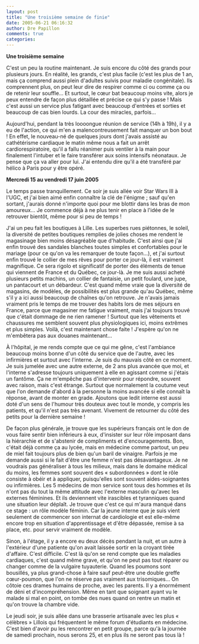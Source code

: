 ```yaml
---
layout: post
title: "Une troisième semaine de finie"
date: 2005-06-21 06:16:32
author: Dre Papillon
comments: true
categories: 
---
```



**Une troisième semaine**

C'est un peu la routine maintenant.  Je suis encore du côté des grands pour plusieurs jours.  En réalité, les grands, c'est plus facile (c'est les plus de 1 an, mais ça comprend aussi plein d'adultes suivis pour maladie congénitale).  Ils comprennent plus, on peut leur dire de respirer comme ci ou comme ça ou de retenir leur souffle...  Et surtout, le cœur bat beaucoup moins vite, alors je peux entendre de façon plus détaillée et précise ce qui s'y passe !  Mais c'est aussi un service plus fatigant avec beaucoup d'entrées et sorties et beaucoup de cas bien lourds.  La cour des miracles, parfois...

Aujourd'hui, pendant la très loooongue réunion de service (14h à 19h), il y a eu de l'action, ce qui m'en a malencontreusement fait manquer un bon bout !  En effet, le nouveau-né de quelques jours dont j'avais assisté au cathétérisme cardiaque le matin même nous a fait un arrêt cardiorespiratoire, qu'il a fallu réanimer puis ventiler à la main pour finalement l'intuber et le faire transférer aux soins intensifs néonataux.  Je pense que ça va aller pour lui.  J'ai entendu dire qu'il a été transféré par hélico à Paris pour y être opéré.

**Mercredi 15 au vendredi 17 juin 2005**

Le temps passe tranquillement.  Ce soir je suis allée voir Star Wars III à l'UGC, et j'ai bien aimé enfin connaître la clé de l'énigme ; sauf qu'en sortant, j'aurais donné n'importe quoi pour me blottir dans les bras de mon amoureux...  Je commence déjà à ne plus tenir en place à l'idée de le retrouver bientôt, même pour si peu de temps !

J'ai un peu fait les boutiques à Lille.  Les superbes rues piétonnes, le soleil, la diversité de petites boutiques remplies de jolies choses me rendent le magasinage bien moins désagréable que d'habitude.  C'est ainsi que j'ai enfin trouvé des sandales blanches toutes simples et confortables pour le mariage (pour ce qu'on va les remarquer de toute façon...), et j'ai surtout enfin trouvé le collier de mes rêves pour porter ce jour-là, il est vraiment magnifique.  Ce sera rigolo et significatif de porter des éléments de tenue qui viennent de France et du Québec, ce jour-là.  Je me suis aussi acheté plusieurs petits machins, un collier de fantaisie, un petit foulard, une jupe, un pantacourt et un débardeur.  C'est quand même vraie que la diversité de magasins, de modèles, de possibilités est plus grande qu'au Québec, même s'il y a ici aussi beaucoup de chaînes qu'on retrouve.  Je n'avais jamais vraiment pris le temps de me trouver des habits lors de mes séjours en France, parce que magasiner me fatigue vraiment, mais j'ai toujours trouvé que c'était dommage de ne rien ramener !  Surtout que les vêtements et chaussures me semblent souvent plus physiologiques ici, moins extrêmes et plus simples.  Voilà, c'est maintenant chose faite !  J'espère qu'on ne m'embêtera pas aux douanes maintenant...

À l'hôpital, je me rends compte que ce qui me gêne, c'est l'ambiance beaucoup moins bonne d'un côté du service que de l'autre, avec les infirmières et surtout avec l'interne.  Je suis du mauvais côté en ce moment.  Je suis jumelée avec une autre externe, de 2 ans plus avancée que moi, et l'interne s'adresse toujours uniquement à elle en agissant comme si j'étais un fantôme.  Ça ne m'empêche pas d'intervenir pour répondre, souvent avec raison, mais c'est étrange.  Surtout que normalement la coutume veut que l'on demande d'abord à la personne la moins avancée si elle connaît la réponse, avant de monter en grade.  Ajoutons que ledit interne est aussi doté d'un sens de l'humour très douteux avec tout le monde, y compris les patients, et qu'il n'est pas très avenant.  Vivement de retourner du côté des petits pour la dernière semaine !

De façon plus générale, je trouve que les supérieurs français ont le don de vous faire sentir bien inférieurs à eux, d'insister sur leur rôle imposant dans la hiérarchie et de s'abstenir de compliments et d'encouragements.  Bon, c'était déjà comme ça au lycée, mais en médecine comme partout, un peu de miel fait toujours plus de bien qu'un baril de vinaigre.  Parfois je me demande aussi si le fait d'être une femme n'est pas désavantageux.  Je ne voudrais pas généraliser à tous les milieux, mais dans le domaine médical du moins, les femmes sont souvent des « subordonnées » dont le rôle consiste à obéir et à appliquer, puisqu'elles sont souvent aides-soignantes ou infirmières.  Les 5 médecins de mon service sont tous des hommes et ils n'ont pas du tout la même attitude avec l'externe masculin qu'avec les externes féminines.  Et ils deviennent vite irascibles et tyranniques quand une situation leur déplaît.  Je trouve que c'est ce qui m'aura manqué dans ce stage : un rôle modèle féminin.  Car la jeune interne que je suis vient seulement de commencer son internat de cardiologie et est elle-même encore trop en situation d'apprentissage et d'être dépassée, remise à sa place, etc. pour servir vraiment de modèle.

Sinon, à l'étage, il y a encore eu deux décès pendant la nuit, et un autre à l'extérieur d'une patiente qu'on avait laissée sortir en la croyant tirée d'affaire.  C'est difficile.  C'est là qu'on se rend compte que les maladies cardiaques, c'est quand même grave, et qu'on ne peut pas tout réparer ou changer comme de la vulgaire tuyauterie.  Quand les poumons sont bousillés, ya plus grand-chose à faire sauf peut-être une double greffe cœur-poumon, que l'on ne réserve pas vraiment aux trisomiques...  On côtoie ces drames humains de proche, avec les parents.  Il y a énormément de déni et d'incompréhension.  Même en tant que soignant ayant vu le malade si mal en point, on tombe des nues quand on rentre un matin et qu'on trouve la chambre vide.

Le jeudi soir, je suis allée dans une brasserie artisanale avec les plus « célèbres » Lillois qui fréquentent le même forum d'étudiants en médecine.  C'est bien d'avoir pu les rencontrer en petit groupe, parce qu'à la journée de samedi prochain, nous serons 25, et en plus ils ne seront pas tous là !